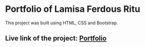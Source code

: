 # Portfolio of Lamisa Ferdous Ritu

This project was built using HTML, CSS and Bootstrap.

## Live link of the project: [Portfolio](https://lamisaritu19.github.io/portfolio/)